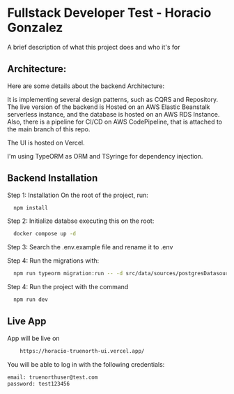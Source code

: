# Fullstack Developer Test - Horacio Gonzalez

A brief description of what this project does and who it's for

## Architecture:

Here are some details about the backend Architecture: 

It is implementing several design patterns, such as CQRS and Repository. The live version of the backend is Hosted on an AWS Elastic Beanstalk serverless instance, and the database is hosted on an AWS RDS Instance. Also, there is a pipeline for CI/CD on AWS CodePipeline, that is attached to the main branch of this repo.

The UI is hosted on Vercel.

I'm using TypeORM as ORM and TSyringe for dependency injection.

## Backend Installation
Step 1: Installation
On the root of the project, run:

```bash
  npm install 
```
    
Step 2: Initialize databse executing this on the root:
```bash
  docker compose up -d
```

Step 3: Search the .env.example file and rename it to .env

Step 4: Run the migrations with: 
```bash
  npm run typeorm migration:run -- -d src/data/sources/postgresDatasource.ts
```

Step 4: Run the project with the command 
```bash
  npm run dev
```

## Live App

App will be live on

```bash
    https://horacio-truenorth-ui.vercel.app/
```



You will be able to log in with the following credentials: 
```bash
email: truenorthuser@test.com
password: test123456
```
